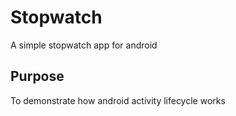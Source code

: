 # Stopwatch
A simple stopwatch app for android

## Purpose
To demonstrate how android activity lifecycle works
